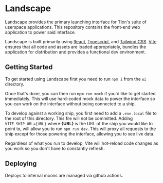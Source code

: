 # Landscape

Landscape provides the primary launching interface for Tlon's suite of userspace applications. This repository contains the front-end web application to power said interface.

Landscape is built primarily using [React], [Typescript], and [Tailwind CSS]. [Vite] ensures that all code and assets are loaded appropriately, bundles the application for distribution and provides a functional dev environment.

## Getting Started

To get started using Landscape first you need to run `npm i` from the `ui` directory.

Once that's done, you can then run `npm run mock` if you'd like to get started immediately. This will use hard-coded mock data to power the interface so you can work on the interface without being connected to a ship.

To develop against a working ship, you first need to add a `.env.local` file to the root of this directory. This file will not be committed. Adding `VITE_SHIP_URL={URL}` where **{URL}** is the URL of the ship you would like to point to, will allow you to run `npm run dev`. This will proxy all requests to the ship except for those powering the interface, allowing you to see live data.

Regardless of what you run to develop, Vite will hot-reload code changes as you work so you don't have to constantly refresh.

## Deploying

Deploys to internal moons are managed via github actions.

[react]: https://reactjs.org/
[typescript]: https://www.typescriptlang.org/
[tailwind css]: https://tailwindcss.com/
[vite]: https://vitejs.dev/
